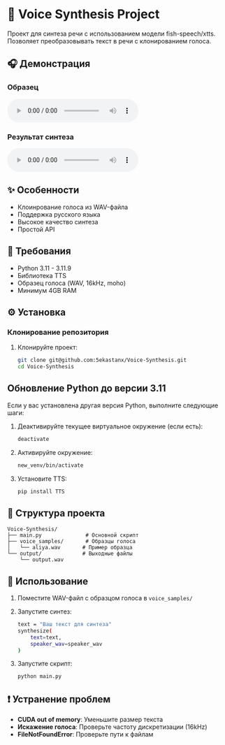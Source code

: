 # 🎤 Voice Synthesis Project
Проект для синтеза речи с использованием модели fish-speech/xtts.
Позволяет преобразовывать текст в речи с клонированием голоса.

## 🎧 Демонстрация

### Образец 
<audio src="./voice_samples/anya.wav" controls></audio>

### Результат синтеза
<audio src="./output/output.wav" controls></audio>

## ✨ Особенности

- Клоинрование голоса из WAV-файла
- Поддержка русского языка
- Высокое качество синтеза
- Простой API

## 🔧 Требования

- Python 3.11 - 3.11.9
- Библиотека TTS
- Образец голоса (WAV, 16kHz, moho)
- Минимум 4GB RAM

## ⚙️ Установка

### Клонирование репозитория

1. Клонируйте проект:
    ```bash
    git clone git@github.com:5ekastanx/Voice-Synthesis.git
    cd Voice-Synthesis
    ```

## Обновление Python до версии 3.11

Если у вас установлена другая версия Python, выполните следующие
шаги:

1. Деактивируйте текущее виртуальное окружение (если есть):
    ```bash
    deactivate
    ```

2. Активируйте окружение:
    ```bash
    new_venv/bin/activate
    ```

3. Установите TTS:
    ```bash
    pip install TTS
    ```

## 📁 Структура проекта

```
Voice-Synthesis/
├── main.py              # Основной скрипт
├── voice_samples/       # Образцы голоса
│   └── aliya.wav       # Пример образца
└── output/             # Выходные файлы
    └── output.wav
```


## 🚀 Использование

1. Поместите WAV-файл с образцом голоса в `voice_samples/`

2. Запустите синтез:
    ```bash
    text = "Ваш текст для синтеза"
    synthesize(
        text=text,
        speaker_wav=speaker_wav
    )
    ```

3. Запустите скрипт:
    ```bash
    python main.py
    ```


## ❗ Устранение проблем

- **CUDA out of memory**: Уменьшите размер текста
- **Искажение голоса**: Проверьте частоту дискретизации (16kHz)
- **FileNotFoundError**: Проверьте пути к файлам
